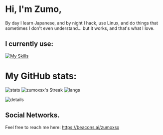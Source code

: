 # Hi, I'm Zumo,
By day I learn Japanese, and by night I hack, use Linux, and do things that sometimes I don't even understand... but it works, and that's what I love.

## I currently use:
[![My Skills](https://skillicons.dev/icons?i=arch,py,linux,bash,neovim,&theme=dark)](https://skillicons.dev)

# My GitHub stats:
![stats](https://github-profile-summary-cards.vercel.app/api/cards/stats?username=Zumoxsx&card_width=350&theme=tokyonight)
![zumoxsx's Streak](https://github-readme-streak-stats.herokuapp.com/?user=zumoxsx&theme=tokyonight&hide_border=true)
![langs](https://github-readme-stats.vercel.app/api/top-langs/?username=Zumoxsx&card_width=700&layout=compact&hide_border=true&theme=tokyonight&")

![details](https://github-profile-summary-cards.vercel.app/api/cards/profile-details?username=Zumoxsx&theme=tokyonight) 


##  Social Networks.
Feel free to reach me here:
https://beacons.ai/zumoxsx
